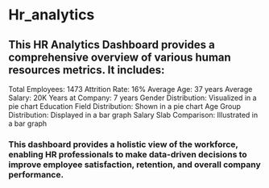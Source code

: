# Hr_analytics

## This HR Analytics Dashboard provides a comprehensive overview of various human resources metrics. It includes:

Total Employees: 1473
Attrition Rate: 16%
Average Age: 37 years
Average Salary: 20K
Years at Company: 7 years
Gender Distribution: Visualized in a pie chart
Education Field Distribution: Shown in a pie chart
Age Group Distribution: Displayed in a bar graph
Salary Slab Comparison: Illustrated in a bar graph

### This dashboard provides a holistic view of the workforce, enabling HR professionals to make data-driven decisions to improve employee satisfaction, retention, and overall company performance.

